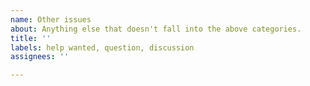 ```yaml
---
name: Other issues
about: Anything else that doesn't fall into the above categories.
title: ''
labels: help wanted, question, discussion
assignees: ''

---
```


<!--- Provide a general summary of the changes you want in the title above. -->

<!--- Anything on lines wrapped in comments like these will not show up in the final text. -->

<!-- Please check https://docs.qmk.fm/#/support for additional resources first. If that doesn't answer your question, choose the bug report template instead, as that may be more appropriate. -->
